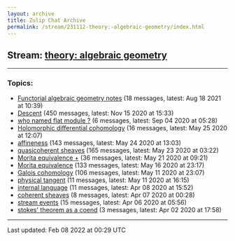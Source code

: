 ```yaml
---
layout: archive
title: Zulip Chat Archive
permalink: /stream/231112-theory:-algebraic-geometry/index.html
---
```


## Stream: [theory: algebraic geometry](https://mattecapu.github.io/ct-zulip-archive/stream/231112-theory:-algebraic-geometry/index.html)
---

### Topics:

* [Functorial algebraic geometry notes](topic/Functorial.20algebraic.20geometry.20notes.html) (18 messages, latest: Aug 18 2021 at 10:39)
* [Descent](topic/Descent.html) (450 messages, latest: Nov 15 2020 at 15:33)
* [who named flat module ?](topic/who.20named.20flat.20module.20.3F.html) (6 messages, latest: Sep 04 2020 at 05:28)
* [Holomorphic differential cohomology](topic/Holomorphic.20differential.20cohomology.html) (16 messages, latest: May 25 2020 at 12:07)
* [affineness](topic/affineness.html) (143 messages, latest: May 24 2020 at 13:03)
* [quasicoherent sheaves](topic/quasicoherent.20sheaves.html) (165 messages, latest: May 23 2020 at 03:22)
* [Morita equivalence +](topic/Morita.20equivalence.20.2B.html) (36 messages, latest: May 21 2020 at 09:21)
* [Morita equivalence](topic/Morita.20equivalence.html) (133 messages, latest: May 16 2020 at 23:17)
* [Galois cohomology](topic/Galois.20cohomology.html) (106 messages, latest: May 11 2020 at 23:07)
* [physical tangent](topic/physical.20tangent.html) (11 messages, latest: May 11 2020 at 16:15)
* [internal language](topic/internal.20language.html) (11 messages, latest: Apr 08 2020 at 15:52)
* [coherent sheaves](topic/coherent.20sheaves.html) (8 messages, latest: Apr 07 2020 at 00:28)
* [stream events](topic/stream.20events.html) (15 messages, latest: Apr 06 2020 at 05:56)
* [stokes' theorem as a coend](topic/stokes'.20theorem.20as.20a.20coend.html) (3 messages, latest: Apr 02 2020 at 17:58)

<hr><p>Last updated: Feb 08 2022 at 00:29 UTC</p>